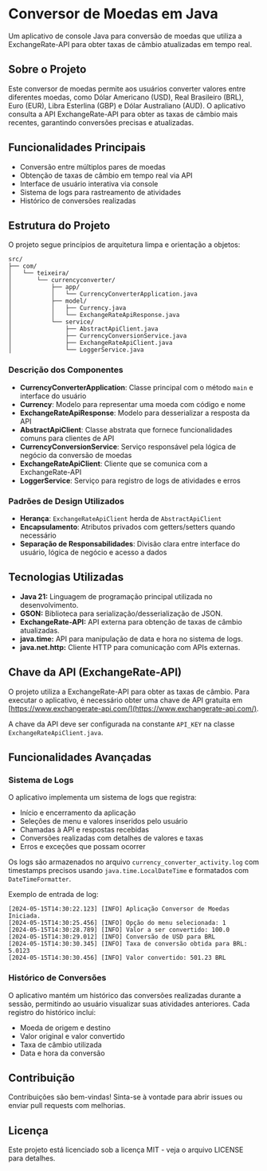 # Conversor de Moedas em Java

Um aplicativo de console Java para conversão de moedas que utiliza a ExchangeRate-API para obter taxas de câmbio atualizadas em tempo real.

## Sobre o Projeto

Este conversor de moedas permite aos usuários converter valores entre diferentes moedas, como Dólar Americano (USD), Real Brasileiro (BRL), Euro (EUR), Libra Esterlina (GBP) e Dólar Australiano (AUD). O aplicativo consulta a API ExchangeRate-API para obter as taxas de câmbio mais recentes, garantindo conversões precisas e atualizadas.

## Funcionalidades Principais

- Conversão entre múltiplos pares de moedas
- Obtenção de taxas de câmbio em tempo real via API
- Interface de usuário interativa via console
- Sistema de logs para rastreamento de atividades
- Histórico de conversões realizadas

## Estrutura do Projeto

O projeto segue princípios de arquitetura limpa e orientação a objetos:

```
src/
├── com/
│   └── teixeira/
│       └── currencyconverter/
│           ├── app/
│           │   └── CurrencyConverterApplication.java
│           ├── model/
│           │   ├── Currency.java
│           │   └── ExchangeRateApiResponse.java
│           └── service/
│               ├── AbstractApiClient.java
│               ├── CurrencyConversionService.java
│               ├── ExchangeRateApiClient.java
│               └── LoggerService.java
```

### Descrição dos Componentes

- **CurrencyConverterApplication**: Classe principal com o método `main` e interface do usuário
- **Currency**: Modelo para representar uma moeda com código e nome
- **ExchangeRateApiResponse**: Modelo para desserializar a resposta da API
- **AbstractApiClient**: Classe abstrata que fornece funcionalidades comuns para clientes de API
- **CurrencyConversionService**: Serviço responsável pela lógica de negócio da conversão de moedas
- **ExchangeRateApiClient**: Cliente que se comunica com a ExchangeRate-API
- **LoggerService**: Serviço para registro de logs de atividades e erros

### Padrões de Design Utilizados

- **Herança**: `ExchangeRateApiClient` herda de `AbstractApiClient`
- **Encapsulamento**: Atributos privados com getters/setters quando necessário
- **Separação de Responsabilidades**: Divisão clara entre interface do usuário, lógica de negócio e acesso a dados

## Tecnologias Utilizadas

- **Java 21:** Linguagem de programação principal utilizada no desenvolvimento.
- **GSON:** Biblioteca para serialização/desserialização de JSON.
- **ExchangeRate-API:** API externa para obtenção de taxas de câmbio atualizadas.
- **java.time:** API para manipulação de data e hora no sistema de logs.
- **java.net.http:** Cliente HTTP para comunicação com APIs externas.

## Chave da API (ExchangeRate-API)

O projeto utiliza a ExchangeRate-API para obter as taxas de câmbio. Para executar o aplicativo, é necessário obter uma chave de API gratuita em [https://www.exchangerate-api.com/](https://www.exchangerate-api.com/).

A chave da API deve ser configurada na constante `API_KEY` na classe `ExchangeRateApiClient.java`.

## Funcionalidades Avançadas

### Sistema de Logs

O aplicativo implementa um sistema de logs que registra:
- Início e encerramento da aplicação
- Seleções de menu e valores inseridos pelo usuário
- Chamadas à API e respostas recebidas
- Conversões realizadas com detalhes de valores e taxas
- Erros e exceções que possam ocorrer

Os logs são armazenados no arquivo `currency_converter_activity.log` com timestamps precisos usando `java.time.LocalDateTime` e formatados com `DateTimeFormatter`.

Exemplo de entrada de log:
```
[2024-05-15T14:30:22.123] [INFO] Aplicação Conversor de Moedas Iniciada.
[2024-05-15T14:30:25.456] [INFO] Opção do menu selecionada: 1
[2024-05-15T14:30:28.789] [INFO] Valor a ser convertido: 100.0
[2024-05-15T14:30:29.012] [INFO] Conversão de USD para BRL
[2024-05-15T14:30:30.345] [INFO] Taxa de conversão obtida para BRL: 5.0123
[2024-05-15T14:30:30.456] [INFO] Valor convertido: 501.23 BRL
```

### Histórico de Conversões

O aplicativo mantém um histórico das conversões realizadas durante a sessão, permitindo ao usuário visualizar suas atividades anteriores. Cada registro do histórico inclui:

- Moeda de origem e destino
- Valor original e valor convertido
- Taxa de câmbio utilizada
- Data e hora da conversão

## Contribuição

Contribuições são bem-vindas! Sinta-se à vontade para abrir issues ou enviar pull requests com melhorias.

## Licença

Este projeto está licenciado sob a licença MIT - veja o arquivo LICENSE para detalhes.
